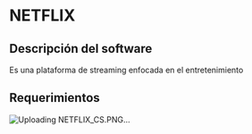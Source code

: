 # NETFLIX

## Descripción del software
Es una plataforma de streaming enfocada en el entretenimiento

## Requerimientos
![Uploading NETFLIX_CS.PNG…]()
